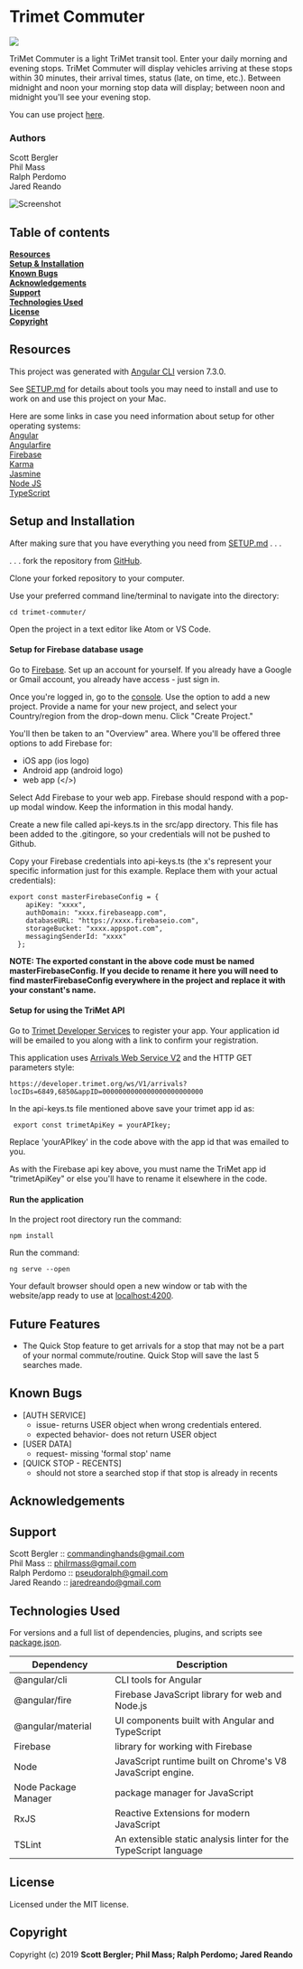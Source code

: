 # Trimet Commuter

![](screenshots/HomeScreen.png)

TriMet Commuter is a light TriMet transit tool. Enter your daily morning and evening stops. TriMet Commuter will display vehicles arriving at these stops within 30 minutes, their arrival times, status (late, on time, etc.). Between midnight and noon your morning stop data will display; between noon and midnight you'll see your evening stop.

You can use project [here](https://trimet-commuter.firebaseapp.com).

### Authors
Scott Bergler  
Phil Mass  
Ralph Perdomo  
Jared Reando  

![Screenshot](readme-images/screenshot.png)

## Table of contents
**[Resources](#resources)**<br>
**[Setup & Installation](#setup-and-installation)**<br>
**[Known Bugs](#known-bugs)**<br>
**[Acknowledgements](#acknowledgements)**<br>
**[Support](#support)**<br>
**[Technologies Used](#technologies-used)**<br>
**[License](#license)**<br>
**[Copyright](#copyright)**<br>

## Resources

This project was generated with [Angular CLI](https://github.com/angular/angular-cli) version 7.3.0.

See [SETUP.md](./SETUP.md) for details about tools you may need to install and use to work on and use this project on your Mac.  

Here are some links in case you need information about setup for other operating systems:  
[Angular](https://angular.io/)  
[Angularfire](https://github.com/angular/angularfire2)  
[Firebase](https://firebase.google.com/)  
[Karma](https://karma-runner.github.io/latest/index.html)  
[Jasmine](https://jasmine.github.io/)  
[Node JS](https://nodejs.org/en/)  
[TypeScript](https://www.typescriptlang.org/)

## Setup and Installation
After making sure that you have everything you need from [SETUP.md](./SETUP.md) . . .

. . . fork the repository from [GitHub](https://github.com/philrmass/trimet-commuter).  

Clone your forked repository to your computer.  

Use your preferred command line/terminal to navigate into the directory:
```
cd trimet-commuter/
```

Open the project in a text editor like Atom or VS Code.

#### Setup for Firebase database usage
Go to [Firebase](https://firebase.google.com/).
Set up an account for yourself. If you already have a Google or Gmail account, you already have access - just sign in.  

Once you're logged in, go to the [console](https://console.firebase.google.com/). Use the option to add a new project. Provide a name for your new project, and select your Country/region from the drop-down menu. Click "Create Project."

You'll then be taken to an "Overview" area. Where you'll be offered three options to add Firebase for:  

- iOS app (ios logo)
- Android app (android logo)
- web app (</>)

Select Add Firebase to your web app. Firebase should respond with a pop-up modal window. Keep the information in this modal handy.  

Create a new file called api-keys.ts in the src/app directory. This file has been added to the .gitingore, so your credentials will not be pushed to Github.  

Copy your Firebase credentials into api-keys.ts (the x's represent your specific information just for this example. Replace them with your actual credentials):
```
export const masterFirebaseConfig = {
    apiKey: "xxxx",
    authDomain: "xxxx.firebaseapp.com",
    databaseURL: "https://xxxx.firebaseio.com",
    storageBucket: "xxxx.appspot.com",
    messagingSenderId: "xxxx"
  };
```

**NOTE: The exported constant in the above code must be named masterFirebaseConfig. If you decide to rename it here you will need to find masterFirebaseConfig everywhere in the project and replace it with your constant's name.**

#### Setup for using the TriMet API
Go to [Trimet Developer Services](https://developer.trimet.org/appid/registration/) to register your app. Your application id will be emailed to you along with a link to confirm your registration.  

This application uses [Arrivals Web Service V2](https://developer.trimet.org/ws_docs/arrivals2_ws.shtml) and the HTTP GET parameters style:
```
https://developer.trimet.org/ws/V1/arrivals?locIDs=6849,6850&appID=0000000000000000000000000
```

In the api-keys.ts file mentioned above save your trimet app id as:

```
 export const trimetApiKey = yourAPIkey;
```
Replace 'yourAPIkey' in the code above with the app id that was emailed to you.

As with the Firebase api key above, you must name the TriMet app id "trimetApiKey" or else you'll have to rename it elsewhere in the code.

#### Run the application
In the project root directory run the command:
```
npm install
```

Run the command:
```
ng serve --open
```
Your default browser should open a new window or tab with the website/app ready to use at [localhost:4200](localhost:4200).  

## Future Features
- The Quick Stop feature to get arrivals for a stop that may not be a part of your normal commute/routine. Quick Stop will save the last 5 searches made.

## Known Bugs
* [AUTH SERVICE]
  * issue- returns USER object when wrong credentials entered.
  * expected behavior- does not return USER object
* [USER DATA]
  * request- missing 'formal stop' name
* [QUICK STOP - RECENTS]
  * should not store a searched stop if that stop is already in recents

## Acknowledgements

## Support
Scott Bergler :: commandinghands@gmail.com  
Phil Mass :: philrmass@gmail.com  
Ralph Perdomo :: pseudoralph@gmail.com  
Jared Reando :: jaredreando@gmail.com

## Technologies Used
For versions and a full list of dependencies, plugins, and scripts see [package.json](./package.json).  

| Dependency | Description |
| --- | --- |
| @angular/cli | CLI tools for Angular |
| @angular/fire | Firebase JavaScript library for web and Node.js |
| @angular/material | UI components built with Angular and TypeScript |
| Firebase | library for working with Firebase |
| Node | JavaScript runtime built on Chrome's V8 JavaScript engine. |
| Node Package Manager | package manager for JavaScript |
| RxJS | Reactive Extensions for modern JavaScript |
| TSLint | An extensible static analysis linter for the TypeScript language |

## License
Licensed under the MIT license.

## Copyright
Copyright (c) 2019 **Scott Bergler; Phil Mass; Ralph Perdomo; Jared Reando**
